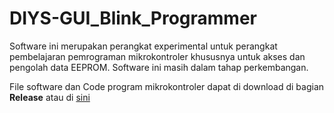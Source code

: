 # DIYS-GUI_Blink_Programmer

Software ini merupakan perangkat experimental untuk perangkat  pembelajaran pemrograman mikrokontroler khususnya untuk akses dan pengolah data EEPROM. Software ini masih dalam tahap perkembangan.

File software dan Code program mikrokontroler dapat di download di bagian **Release** atau di [sini](https://github.com/diystron/DIYS-GUI_Blink_Programmer/releases/)
